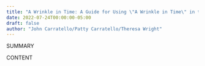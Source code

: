 ```yaml
---
title: "A Wrinkle in Time: A Guide for Using \"A Wrinkle in Time\" in the Classroom"
date: 2022-07-24T00:00:00-05:00
draft: false
author: "John Carratello/Patty Carratello/Theresa Wright"
---
```


SUMMARY

<!--more-->

CONTENT
